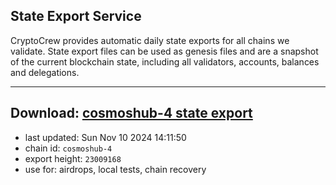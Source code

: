## State Export Service
CryptoCrew provides automatic daily state exports for all chains we validate. State export files can be used as genesis files and are a snapshot of the current blockchain state, including all validators, accounts, balances and delegations.

---
**Download: [cosmoshub-4 state export](https://dl-eu2.ccvalidators.com/SERVICE/cosmoshub/cosmoshub-4_export_23009168.json)**
---

- last updated: Sun Nov 10 2024 14:11:50
- chain id: `cosmoshub-4`
- export height: `23009168`
- use for: airdrops, local tests, chain recovery
